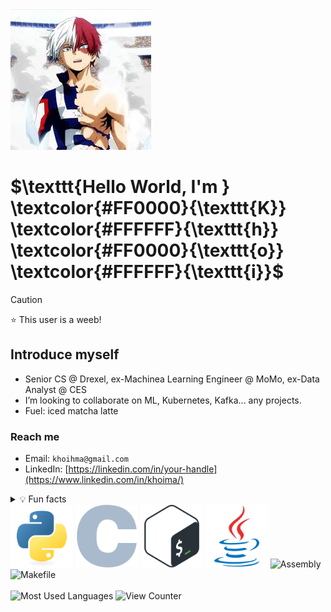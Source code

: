 <img src ="images.jpeg">
<h1>
  $\texttt{Hello World, I'm }
   \textcolor{#FF0000}{\texttt{K}}
   \textcolor{#FFFFFF}{\texttt{h}}
   \textcolor{#FF0000}{\texttt{o}}
   \textcolor{#FFFFFF}{\texttt{i}}$
</h1>

> [!CAUTION]
> ⭐ This user is a weeb!

## Introduce myself

- Senior CS @ Drexel, ex-Machinea Learning Engineer @ MoMo, ex-Data Analyst @ CES
- I’m looking to collaborate on ML, Kubernetes, Kafka... any projects.
- Fuel: iced matcha latte

### Reach me
- Email: `khoihma@gmail.com`
- LinkedIn: [https://linkedin.com/in/your-handle](https://www.linkedin.com/in/khoima/)

<details>
  <summary>💡 Fun facts</summary>
- I enjoy refactoring messy code more than writing new code.
- Dark theme everything.
- I play violin and hanging out in my free time
</details>

<div>
  <img src="https://raw.githubusercontent.com/devicons/devicon/master/icons/python/python-original.svg" alt="Python" title="Python" width="100" />
  <img src="https://raw.githubusercontent.com/devicons/devicon/master/icons/c/c-original.svg" alt="C" title="C" width="100" />
  <img src="https://raw.githubusercontent.com/devicons/devicon/master/icons/bash/bash-original.svg" alt="Shell" title="Shell" width="100" />
  <img src="https://raw.githubusercontent.com/devicons/devicon/master/icons/java/java-original.svg" alt="Java" title="Java" width="100" />
  <img src="https://cdn.jsdelivr.net/gh/devicons/devicon/icons/debian/debian-original.svg" alt="Assembly" title="Assembly" width="100" />
  <img src="https://upload.wikimedia.org/wikipedia/commons/3/35/Tux.svg" alt="Makefile" title="Makefile" width="100" />
</div>

<br>
<img src="https://github-readme-stats.vercel.app/api/top-langs/?username=makhoi&layout=compact&theme=vision-friendly-dark&hide=jupyter%20notebook" alt="Most Used Languages" title="Lang Stats"/>
<img src="https://komarev.com/ghpvc/?username=makhoi&style=pastic&color=6568cc" alt="View Counter" draggable="false" />
